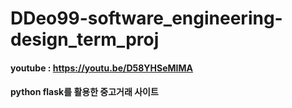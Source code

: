# DDeo99-software_engineering-design_term_proj

#### youtube : https://youtu.be/D58YHSeMIMA

#### python flask를 활용한 중고거래 사이트
